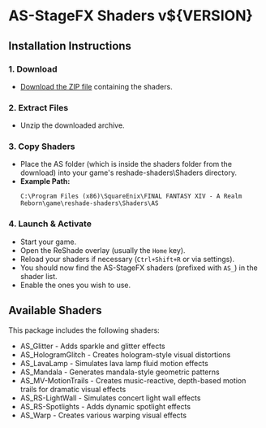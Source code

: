 # AS-StageFX Shaders v${VERSION}

## Installation Instructions

### 1. Download
- [Download the ZIP file](https://github.com/LeonAquitaine/as-stagefx/releases/download/${VERSION}/as-stagefx-${VERSION}.zip) containing the shaders.

### 2. Extract Files
- Unzip the downloaded archive.

### 3. Copy Shaders
- Place the AS folder (which is inside the shaders folder from the download) into your game's reshade-shaders\Shaders directory.
- **Example Path:** 
  ```
  C:\Program Files (x86)\SquareEnix\FINAL FANTASY XIV - A Realm Reborn\game\reshade-shaders\Shaders\AS
  ```

### 4. Launch & Activate
- Start your game.
- Open the ReShade overlay (usually the `Home` key).
- Reload your shaders if necessary (`Ctrl+Shift+R` or via settings).
- You should now find the AS-StageFX shaders (prefixed with `AS_`) in the shader list.
- Enable the ones you wish to use.

## Available Shaders

This package includes the following shaders:
- AS_Glitter - Adds sparkle and glitter effects
- AS_HologramGlitch - Creates hologram-style visual distortions
- AS_LavaLamp - Simulates lava lamp fluid motion effects
- AS_Mandala - Generates mandala-style geometric patterns
- AS_MV-MotionTrails - Creates music-reactive, depth-based motion trails for dramatic visual effects
- AS_RS-LightWall - Simulates concert light wall effects
- AS_RS-Spotlights - Adds dynamic spotlight effects
- AS_Warp - Creates various warping visual effects